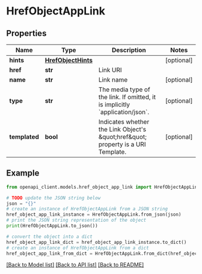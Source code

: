 # HrefObjectAppLink


## Properties

Name | Type | Description | Notes
------------ | ------------- | ------------- | -------------
**hints** | [**HrefObjectHints**](HrefObjectHints.md) |  | [optional] 
**href** | **str** | Link URI | 
**name** | **str** | Link name | [optional] 
**type** | **str** | The media type of the link. If omitted, it is implicitly &#x60;application/json&#x60;. | [optional] 
**templated** | **bool** | Indicates whether the Link Object&#39;s \&quot;href\&quot; property is a URI Template. | [optional] 

## Example

```python
from openapi_client.models.href_object_app_link import HrefObjectAppLink

# TODO update the JSON string below
json = "{}"
# create an instance of HrefObjectAppLink from a JSON string
href_object_app_link_instance = HrefObjectAppLink.from_json(json)
# print the JSON string representation of the object
print(HrefObjectAppLink.to_json())

# convert the object into a dict
href_object_app_link_dict = href_object_app_link_instance.to_dict()
# create an instance of HrefObjectAppLink from a dict
href_object_app_link_from_dict = HrefObjectAppLink.from_dict(href_object_app_link_dict)
```
[[Back to Model list]](../README.md#documentation-for-models) [[Back to API list]](../README.md#documentation-for-api-endpoints) [[Back to README]](../README.md)


